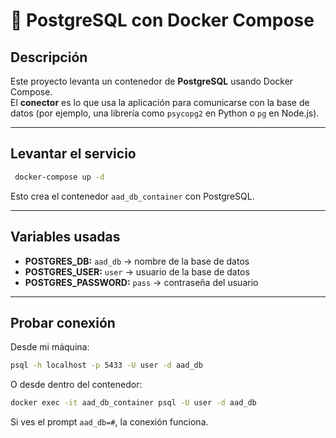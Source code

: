 # 🐘 PostgreSQL con Docker Compose

## Descripción

Este proyecto levanta un contenedor de **PostgreSQL** usando Docker Compose.  
El **conector** es lo que usa la aplicación para comunicarse con la base de datos (por ejemplo, una librería como
`psycopg2` en Python o `pg` en Node.js).

---

## Levantar el servicio

``` bash
 docker-compose up -d
```

Esto crea el contenedor `aad_db_container` con PostgreSQL.

---

## Variables usadas

- **POSTGRES_DB:** `aad_db` → nombre de la base de datos
- **POSTGRES_USER:** `user` → usuario de la base de datos
- **POSTGRES_PASSWORD:** `pass` → contraseña del usuario

---

## Probar conexión

Desde mi máquina:

```bash
psql -h localhost -p 5433 -U user -d aad_db
```

O desde dentro del contenedor:

```bash
docker exec -it aad_db_container psql -U user -d aad_db
```

Si ves el prompt `aad_db=#`, la conexión funciona.
